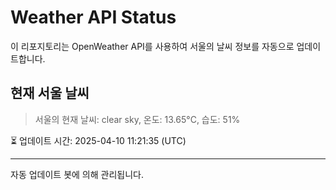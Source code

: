 
# Weather API Status

이 리포지토리는 OpenWeather API를 사용하여 서울의 날씨 정보를 자동으로 업데이트합니다.

## 현재 서울 날씨
> 서울의 현재 날씨: clear sky, 온도: 13.65°C, 습도: 51%

⏳ 업데이트 시간: 2025-04-10 11:21:35 (UTC)

---
자동 업데이트 봇에 의해 관리됩니다.
